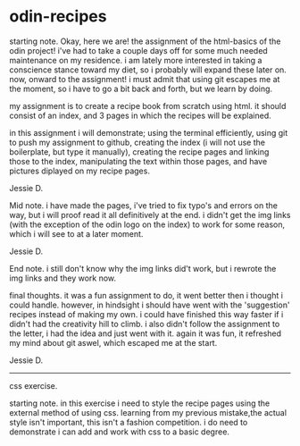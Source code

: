 # odin-recipes

starting note.
Okay, here we are! the assignment of the html-basics of the odin project!
i've had to take a couple days off for some much needed maintenance on my residence.
i am lately more interested in taking a conscience stance toward my diet, so i probably will expand these later on.
now, onward to the assignment!
i must admit that using git escapes me at the moment, so i have to go a bit back and forth, but we learn by doing.

my assignment is to create a recipe book from scratch using html.
it should consist of an index, and 3 pages in which the recipes will be explained.

in this assignment i will demonstrate; using the terminal efficiently, using git to push my assignment to github, creating the index (i will not use the boilerplate, but type it manually), creating 
the recipe pages and linking those to the index, manipulating the text within those pages, and have pictures diplayed on my recipe pages.

Jessie D.

Mid note.
i have made the pages, i've tried to fix typo's and errors on the way, but i will proof read it all definitively at the end.
i didn't get the img links (with the exception of the odin logo on the index) to work for some reason, which i will see to at a later moment.

Jessie D.

End note.
i still don't know why the img links did't work, but i rewrote the img links and they work now.

final thoughts.
it was a fun assignment to do, it went better then i thought i could handle.
however, in hindsight i should have went with the 'suggestion' recipes instead of making my own.
i could have finished this way faster if i didn't had the creativity hill to climb.
i also didn't follow the assignment to the letter, i had the idea and just went with it.
again it was fun, it refreshed my mind about git aswel, which escaped me at the start.

Jessie D.

-----------------
css exercise.

starting note.
in this exercise i need to style the recipe pages using the external method of using css.
learning from my previous mistake,the actual style isn't important, this isn't a fashion competition. i do need to demonstrate i can add and work with css to a basic degree.
